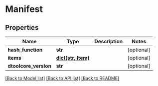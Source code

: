 # Manifest


## Properties
Name | Type | Description | Notes
------------ | ------------- | ------------- | -------------
**hash_function** | **str** |  | [optional] 
**items** | [**dict(str, Item)**](Item.md) |  | [optional] 
**dtoolcore_version** | **str** |  | [optional] 

[[Back to Model list]](../README.md#documentation-for-models) [[Back to API list]](../README.md#documentation-for-api-endpoints) [[Back to README]](../README.md)


